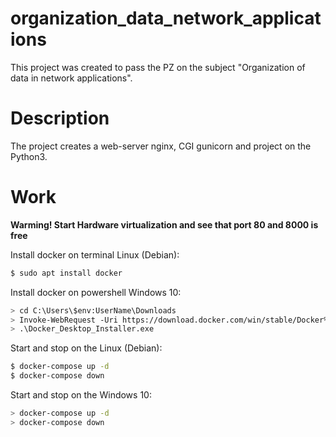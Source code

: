 # organization_data_network_applications
This project was created to pass the PZ on the subject "Organization of data in network applications". 

# Description
The project creates a web-server nginx, CGI gunicorn and project on the Python3.

# Work

**Warming! Start Hardware virtualization and see that port 80 and 8000 is free**

Install docker on terminal Linux (Debian):
```sh
$ sudo apt install docker
```

Install docker on powershell Windows 10:
```sh
> cd C:\Users\$env:UserName\Downloads
> Invoke-WebRequest -Uri https://download.docker.com/win/stable/Docker%20Desktop%20Installer.exe -OutFile Docker_Desktop_Installer.exe
> .\Docker_Desktop_Installer.exe
```

Start and stop on the Linux (Debian):
```sh
$ docker-compose up -d
$ docker-compose down
```

Start and stop on the Windows 10:
```sh
> docker-compose up -d
> docker-compose down
```
